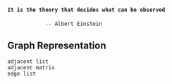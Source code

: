 #### `It is the theory that decides what can be observed`

                -- Albert Einstein


## Graph Representation
    adjacent list
    adjacent matrix
    edge list
